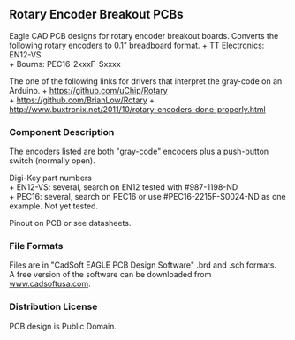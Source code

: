 ## Rotary Encoder Breakout PCBs   

Eagle CAD PCB designs for rotary encoder breakout boards. 
Converts the following rotary encoders to 0.1" breadboard format. 
    + TT Electronics: EN12-VS  
    + Bourns: PEC16-2xxxF-Sxxxx  

The one of the following links for drivers that interpret the gray-code on an Arduino.
    + https://github.com/uChip/Rotary  
    + https://github.com/BrianLow/Rotary
    + http://www.buxtronix.net/2011/10/rotary-encoders-done-properly.html

### Component Description  

The encoders listed are both "gray-code" encoders plus a push-button switch (normally open).
 
Digi-Key part numbers  
    + EN12-VS: several, search on EN12 tested with #987-1198-ND  
    + PEC16: several, search on PEC16 or use #PEC16-2215F-S0024-ND as one example.  Not yet tested.  

Pinout on PCB or see datasheets.  

### File Formats  

Files are in "CadSoft EAGLE PCB Design Software" .brd and .sch formats.  
A free version of the software can be downloaded from www.cadsoftusa.com.  

### Distribution License  

PCB design is Public Domain.  